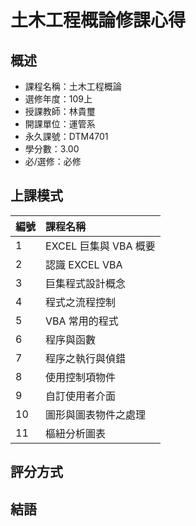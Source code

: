 # 土木工程概論修課心得
## 概述
- 課程名稱：土木工程概論
- 選修年度：109上
- 授課教師：林貴璽
- 開課單位：運管系    
- 永久課號：DTM4701
- 學分數：3.00
- 必/選修：必修



## 上課模式



   編號 | 課程名稱
--------|:-----
1|EXCEL 巨集與 VBA 概要
2| 認識 EXCEL VBA
3| 巨集程式設計概念
4| 程式之流程控制
5| VBA 常用的程式
6| 程序與函數
7| 程序之執行與偵錯
8| 使用控制項物件
9| 自訂使用者介面
10| 圖形與圖表物件之處理
11| 樞紐分析圖表
## 評分方式



## 結語


